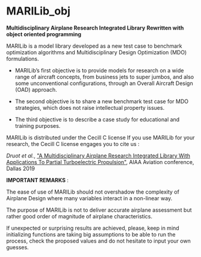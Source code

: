 # MARILib_obj
**Multidisciplinary Airplane Research Integrated Library**
**Rewritten with object oriented programming**

MARILib is a model library developed as a new test case to benchmark optimization algorithms and Multidisciplinary
Design Optimization (MDO) formulations.

* MARILib’s first objective is to provide models for research on a wide range of aircraft concepts, from business jets
to super jumbos, and also some unconventional configurations, through an Overall Aircraft Design (OAD) approach.

* The second objective is to share a new benchmark test case for MDO strategies, which does not raise intellectual
property issues.

* The third objective is to describe a case study for educational and training purposes.

MARILib is distributed under the Cecill C license
If you use MARILib for your research, the Cecill C license engages you to cite us :

*Druot et al.*, ["A Multidisciplinary Airplane Research Integrated Library
With Applications To Partial Turboelectric Propulsion"](https://arc.aiaa.org/doi/abs/10.2514/6.2019-3243), AIAA Aviation conference, Dallas 2019


**IMPORTANT REMARKS** :

The ease of use of MARILib should not overshadow the complexity of Airplane Design where many variables interact in a non-linear way.

The purpose of MARILib is not to deliver accurate airplane assessment but rather good order of magnitude of airplane characteristics.

If unexpected or surprising results are achieved, please, keep in mind initializing functions are taking big assumptions to be able
to run the process, check the proposed values and do not hesitate to input your own guesses.